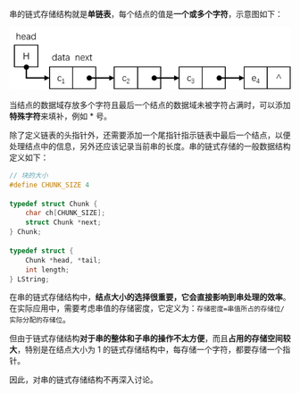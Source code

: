 串的链式存储结构就是**单链表**，每个结点的值是**一个或多个字符**，示意图如下：

![](./images/串的链式存储结构.png)

当结点的数据域存放多个字符且最后一个结点的数据域未被字符占满时，可以添加**特殊字符**来填补，例如 \* 号。

除了定义链表的头指针外，还需要添加一个尾指针指示链表中最后一个结点，以便处理结点中的信息，另外还应该记录当前串的长度。串的链式存储的一般数据结构定义如下：

```c
// 块的大小
#define CHUNK_SIZE 4

typedef struct Chunk {
    char ch[CHUNK_SIZE];
    struct Chunk *next;
} Chunk;

typedef struct {
    Chunk *head, *tail;
    int length;
} LString;
```

在串的链式存储结构中，**结点大小的选择很重要，它会直接影响到串处理的效率**。在实际应用中，需要考虑串值的存储密度，它定义为：`存储密度=串值所占的存储位/实际分配的存储位`。

但由于链式存储结构**对于串的整体和子串的操作不太方便**，而且**占用的存储空间较大**，特别是在结点大小为 1 的链式存储结构中，每存储一个字符，都要存储一个指针。

因此，对串的链式存储结构不再深入讨论。